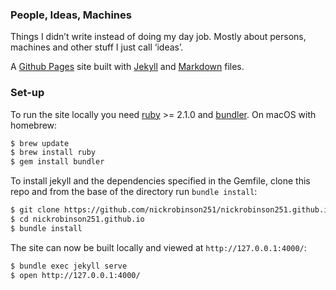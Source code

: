 ### People, Ideas, Machines

Things I didn’t write instead of doing my day job. Mostly about persons, machines and other stuff I just call ‘ideas’.

A [Github Pages](https://help.github.com/categories/github-pages-basics/) site built with [Jekyll](https://jekyllrb.com/) and [Markdown](https://en.wikipedia.org/wiki/Markdown) files.

### Set-up

To run the site locally you need [ruby](https://www.ruby-lang.org/) >= 2.1.0
and [bundler](http://bundler.io/). On macOS with homebrew:

```sh
$ brew update
$ brew install ruby
$ gem install bundler
```

To install jekyll and the dependencies specified in the Gemfile, clone this repo
and from the base of the directory run `bundle install`:

```sh
$ git clone https://github.com/nickrobinson251/nickrobinson251.github.io.git
$ cd nickrobinson251.github.io
$ bundle install
```

The site can now be built locally and viewed at `http://127.0.0.1:4000/`:

```sh
$ bundle exec jekyll serve
$ open http://127.0.0.1:4000/
```
